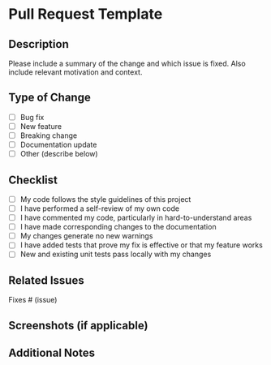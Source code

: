 # Pull Request Template

## Description
Please include a summary of the change and which issue is fixed. Also include relevant motivation and context.

## Type of Change
- [ ] Bug fix
- [ ] New feature
- [ ] Breaking change
- [ ] Documentation update
- [ ] Other (describe below)

## Checklist
- [ ] My code follows the style guidelines of this project
- [ ] I have performed a self-review of my own code
- [ ] I have commented my code, particularly in hard-to-understand areas
- [ ] I have made corresponding changes to the documentation
- [ ] My changes generate no new warnings
- [ ] I have added tests that prove my fix is effective or that my feature works
- [ ] New and existing unit tests pass locally with my changes

## Related Issues
Fixes # (issue)

## Screenshots (if applicable)

## Additional Notes
